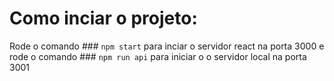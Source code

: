 # Como inciar o projeto:

Rode o comando ### `npm start` para inciar o servidor react na porta 3000 
e rode o comando ### `npm run api` para iniciar o o servidor local na porta 3001
